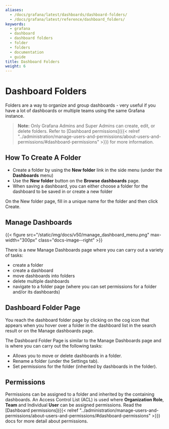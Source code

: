 ```yaml
---
aliases:
  - /docs/grafana/latest/dashboards/dashboard-folders/
  - /docs/grafana/latest/reference/dashboard_folders/
keywords:
  - grafana
  - dashboard
  - dashboard folders
  - folder
  - folders
  - documentation
  - guide
title: Dashboard Folders
weight: 6
---
```


# Dashboard Folders

Folders are a way to organize and group dashboards - very useful if you have a lot of dashboards or multiple teams using the same Grafana instance.

> **Note:** Only Grafana Admins and Super Admins can create, edit, or delete folders. Refer to [Dashboard permissions]({{< relref "../administration/manage-users-and-permissions/about-users-and-permissions/#dashboard-permissions" >}}) for more information.

## How To Create A Folder

- Create a folder by using the **New folder** link in the side menu (under the **Dashboards** menu)
- Use the **New folder** button on the **Browse dashboards** page.
- When saving a dashboard, you can either choose a folder for the dashboard to be saved in or create a new folder

On the New folder page, fill in a unique name for the folder and then click Create.

## Manage Dashboards

{{< figure src="/static/img/docs/v50/manage_dashboard_menu.png" max-width="300px" class="docs-image--right" >}}

There is a new Manage Dashboards page where you can carry out a variety of tasks:

- create a folder
- create a dashboard
- move dashboards into folders
- delete multiple dashboards
- navigate to a folder page (where you can set permissions for a folder and/or its dashboards)

## Dashboard Folder Page

You reach the dashboard folder page by clicking on the cog icon that appears when you hover
over a folder in the dashboard list in the search result or on the Manage dashboards page.

The Dashboard Folder Page is similar to the Manage Dashboards page and is where you can carry out the following tasks:

- Allows you to move or delete dashboards in a folder.
- Rename a folder (under the Settings tab).
- Set permissions for the folder (inherited by dashboards in the folder).

## Permissions

Permissions can be assigned to a folder and inherited by the containing dashboards. An Access Control List (ACL) is used where
**Organization Role**, **Team** and Individual **User** can be assigned permissions. Read the
[Dashboard permissions]({{< relref "../administration/manage-users-and-permissions/about-users-and-permissions/#dashboard-permissions" >}}) docs for more detail
about permissions.
